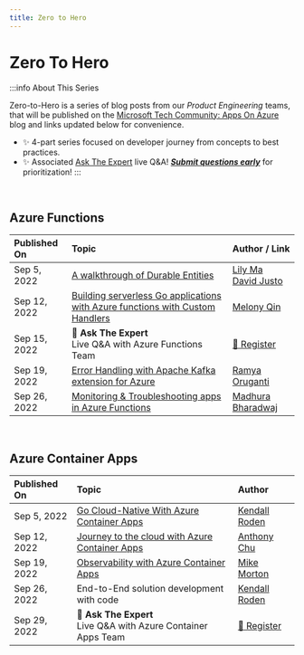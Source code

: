 ```yaml
---
title: Zero to Hero
---
```


# Zero To Hero


:::info About This Series

Zero-to-Hero is a series of blog posts from our _Product Engineering_ teams, that will be published on the [Microsoft Tech Community: Apps On Azure](https://techcommunity.microsoft.com/t5/apps-on-azure-blog/bg-p/AppsonAzureBlog?WT.mc_id=javascript-99907-ninarasi) blog and links updated below for convenience.

 * ✨ 4-part series focused on developer journey from concepts to best practices.
 * ✨ Associated [Ask The Expert](AskTheExpert) live Q&A! _[**Submit questions early**](https://github.com/Azure/Cloud-Native/issues/new?assignees=&labels=ask+the+expert&template=---ask-the-expert-.md&title=%5BAsk+The+Expert%5D++)_ for prioritization!
:::

<br/>

## Azure Functions

| Published On | Topic | Author / Link |
|:---|:---|:---|
| Sep 5, 2022 |  [A walkthrough of Durable Entities](https://techcommunity.microsoft.com/t5/apps-on-azure-blog/a-walkthrough-of-durable-entities/ba-p/3616832?WT.mc_id=javascript-99907-cxa) | [ Lily Ma](https://devblogs.microsoft.com/azure-sdk/author/jiayma/?WT.mc_id=javascript-99907-cxa) <br/> [David Justo](https://techcommunity.microsoft.com/t5/user/viewprofilepage/user-id/936926?WT.mc_id=javascript-99907-cxa) |
| Sep 12, 2022  | [Building serverless Go applications with Azure functions with Custom Handlers](https://techcommunity.microsoft.com/t5/apps-on-azure-blog/building-serverless-go-applications-with-azure-functions-custom/ba-p/3623617?WT.mc_id=javascript-99907-cxa)  | [ Melony Qin](https://twitter.com/MelonyQ)|
| Sep 15, 2022 | 🎤 **Ask The Expert** <br/> Live Q&A with Azure Functions Team | [🌟 Register](https://reactor.microsoft.com/reactor/events/17000/?WT.mc_id=javascript-99907-cxa) |
| Sep 19, 2022 | [Error Handling with Apache Kafka extension for Azure](https://techcommunity.microsoft.com/t5/apps-on-azure-blog/error-handling-with-apache-kafka-extension-for-azure-functions/ba-p/3628936?WT.mc_id=javascript-99907-cxa)  | [Ramya Oruganti](https://twitter.com/ramyaoncloud) |
| Sep 26, 2022 |  [Monitoring & Troubleshooting apps in Azure Functions](https://techcommunity.microsoft.com/t5/apps-on-azure-blog/monitoring-and-troubleshooting-apps-in-azure-functions/ba-p/3638230?WT.mc_id=javascript-99907-cxa) | [ Madhura Bharadwaj](https://twitter.com/madhura0110)|

<br/>

## Azure Container Apps 

| Published On | Topic | Author |
|:---|:---|:---|
| Sep 5, 2022 | [Go Cloud-Native With Azure Container Apps](https://techcommunity.microsoft.com/t5/apps-on-azure-blog/go-cloud-native-with-azure-container-apps/ba-p/3616407)| [Kendall Roden](https://twitter.com/KendallRoden?WT.mc_id=javascript-99907-cxa) |
| Sep 12, 2022 | [Journey to the cloud with Azure Container Apps](https://techcommunity.microsoft.com/t5/apps-on-azure-blog/journey-to-the-cloud-with-azure-container-apps/ba-p/3622609?WT.mc_id=javascript-99907-cxa) | [Anthony Chu](https://twitter.com/nthonyChu) |
| Sep 19, 2022 | [Observability with Azure Container Apps](https://techcommunity.microsoft.com/t5/apps-on-azure-blog/observability-with-azure-container-apps/ba-p/3627909?WT.mc_id=javascript-99907-cxa) | [Mike Morton](https://twitter.com/BigMorty) |
| Sep 26, 2022 | End-to-End solution development with code | [Kendall Roden](https://twitter.com/KendallRoden) |
| Sep 29, 2022 | 🎤 **Ask The Expert**  <br/> Live Q&A with Azure Container Apps Team | [🌟 Register](https://aka.ms/ATEonLearn) |
